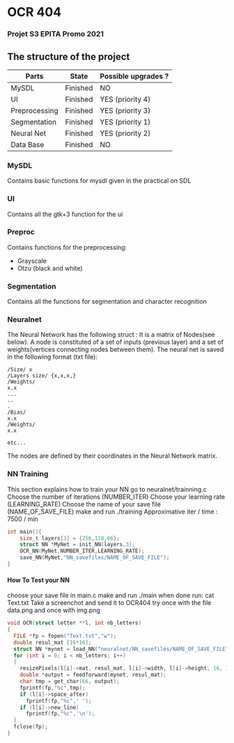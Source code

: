 # OCR 404

### Projet S3 EPITA Promo 2021

## The structure of the project

| Parts         | State        | Possible upgrades ?  |
| ------------- | ------------ | -------------------- |
| MySDL         | Finished     | NO                   |
| UI            | Finished     | YES (priority 4)     |
| Preprocessing | Finished     | YES (priority 3)     |
| Segmentation  | Finished     | YES (priority 1)     |
| Neural Net    | Finished     | YES (priority 2)     |
| Data Base     | Finished     | NO                   |

### MySDL
Contains basic functions for mysdl given in the practical on SDL

### UI
Contains all the gtk+3 function for the ui

### Preproc
Contains functions for the preprocessing:
* Grayscale
* Otzu (black and white)

### Segmentation
Contains all the functions for segmentation and character recognition

### Neuralnet
The Neural Network has the following struct : It is a matrix of Nodes(see below).
A node is constituted of a set of inputs (previous layer) and a set of weights(vertices connecting nodes between them).
The neural net is saved in the following format (txt file):
```
/Size/ x
/Layers size/ {x,x,x,}
/Weights/
x.x
...
..
.
/Bias/
x.x
/Weights/
x.x

etc...
```
The nodes are defined by their coordinates in the Neural Network matrix.

### NN Training
This section explains how to train your NN
go to neuralnet/trainning.c
Choose the number of iterations (NUMBER_ITER)
Choose your learning rate (LEARNING_RATE)
Choose the name of your save file (NAME_OF_SAVE_FILE)
make and run ./training
Approximative iter / time  : 7500 / min
```C
int main(){
    size_t layers[3] = {256,128,66};
    struct NN *MyNet = init_NN(layers,3);
    OCR_NN(MyNet,NUMBER_ITER,LEARNING_RATE);
    save_NN(MyNet,"NN_savefiles/NAME_OF_SAVE_FILE");
}
```

#### How To Test your NN
choose your save file in main.c
make and run ./main
when done run: cat Text.txt
Take a screenchot and send it to OCR404
try once with the file data.png and once with img.png

```C
void OCR(struct letter **l, int nb_letters)
{
  FILE *fp = fopen("Text.txt","w");
  double resul_mat [16*16];
  struct NN *mynet = load_NN("neuralnet/NN_savefiles/NAME_OF_SAVE_FILE");
  for (int i = 0; i < nb_letters; i++)
  {
    resizePixels(l[i]->mat, resul_mat, l[i]->width, l[i]->height, 16, 16);
    double *output = feedforward(mynet, resul_mat);
    char tmp = get_char(66, output);
    fprintf(fp,"%c",tmp);
    if (l[i]->space_after)
      fprintf(fp,"%c",' ');
    if (l[i]->new_line)
      fprintf(fp,"%c",'\n');
  }
  fclose(fp);
}
```
